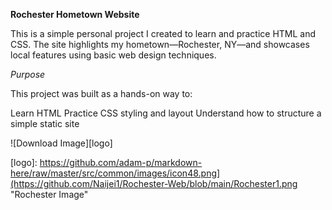 **Rochester Hometown Website**

This is a simple personal project I created to learn and practice HTML and CSS. The site highlights my hometown—Rochester, NY—and showcases local features using basic web design techniques.

_Purpose_

This project was built as a hands-on way to:

Learn  HTML
Practice CSS styling and layout
Understand how to structure a simple static site


![Download Image][logo]

[logo]: https://github.com/adam-p/markdown-here/raw/master/src/common/images/icon48.png](https://github.com/Naijei1/Rochester-Web/blob/main/Rochester1.png "Rochester Image"
